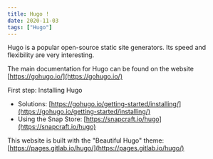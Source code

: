 ```yaml
---
title: Hugo !
date: 2020-11-03
tags: ["Hugo"]
---
```


Hugo is a popular open-source static site generators. Its speed and flexibility are very interesting.

The main documentation for Hugo can be found on the website [https://gohugo.io/](https://gohugo.io/)

First step: Installing Hugo
- Solutions: [https://gohugo.io/getting-started/installing/](https://gohugo.io/getting-started/installing/)
- Using the Snap Store: [https://snapcraft.io/hugo](https://snapcraft.io/hugo)

This website is built with the "Beautiful Hugo" theme: [https://pages.gitlab.io/hugo/](https://pages.gitlab.io/hugo/)

